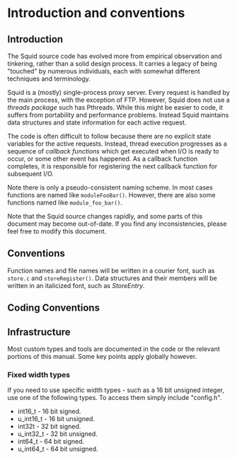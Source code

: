 ---
---
# Introduction and conventions

## Introduction

The Squid source code has evolved more from empirical observation and
tinkering, rather than a solid design process. It carries a legacy of
being "touched" by numerous individuals, each with somewhat different
techniques and terminology.

Squid is a (mostly) single-process proxy server. Every request is
handled by the main process, with the exception of FTP. However, Squid
does not use a *threads package* such has Pthreads. While this might be
easier to code, it suffers from portability and performance problems.
Instead Squid maintains data structures and state information for each
active request.

The code is often difficult to follow because there are no explicit
state variables for the active requests. Instead, thread execution
progresses as a sequence of *callback functions* which get executed when
I/O is ready to occur, or some other event has happened. As a callback
function completes, it is responsible for registering the next callback
function for subsequent I/O.

Note there is only a pseudo-consistent naming scheme. In most cases
functions are named like `moduleFooBar()`. However, there are also some
functions named like `module_foo_bar()`.

Note that the Squid source changes rapidly, and some parts of this
document may become out-of-date. If you find any inconsistencies, please
feel free to modify this document.

## Conventions

Function names and file names will be written in a courier font, such as
`store.c` and `storeRegister()`. Data structures and their members will
be written in an italicized font, such as *StoreEntry*.

## Coding Conventions

## Infrastructure

Most custom types and tools are documented in the code or the relevant
portions of this manual. Some key points apply globally however.

### Fixed width types

If you need to use specific width types - such as a 16 bit unsigned
integer, use one of the following types. To access them simply include
"config.h".

- int16_t - 16 bit signed.
- u_int16_t - 16 bit unsigned.
- int32t - 32 bit signed.
- u_int32_t - 32 bit unsigned.
- int64_t - 64 bit signed.
- u_int64_t - 64 bit unsigned.
